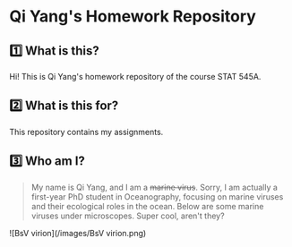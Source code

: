 # Qi Yang's Homework Repository

## :one: What is this?
Hi! This is Qi Yang's homework repository of the course STAT 545A.

## :two: What is this for?
This repository contains my assignments. 

## :three: Who am I?
> My name is Qi Yang, and I am a <del>marine virus</del>. 
> Sorry, I am actually a first-year PhD student in Oceanography, focusing on marine viruses and their ecological roles in the ocean. 
> Below are some marine viruses under microscopes. Super cool, aren't they?

![BsV virion](/images/BsV virion.png)
